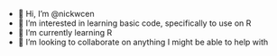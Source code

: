 - 👋 Hi, I’m @nickwcen
- 👀 I’m interested in learning basic code, specifically to use on R
- 🌱 I’m currently learning R
- 💞️ I’m looking to collaborate on anything I might be able to help with

<!---
nickwcen/nickwcen is a ✨ special ✨ repository because its `README.md` (this file) appears on your GitHub profile.
You can click the Preview link to take a look at your changes.
--->
